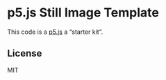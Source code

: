 # p5.js Still Image Template

This code is a [p5.js](https://p5js.org) a “starter kit”.

## License

MIT
